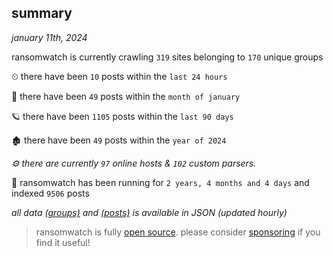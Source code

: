 
## summary
_january 11th, 2024_

ransomwatch is currently crawling `319` sites belonging to `170` unique groups

⏲ there have been `10` posts within the `last 24 hours`

🦈 there have been `49` posts within the `month of january`

🪐 there have been `1105` posts within the `last 90 days`

🏚 there have been `49` posts within the `year of 2024`

_⚙️ there are currently `97` online hosts & `102` custom parsers._

🦕 ransomwatch has been running for `2 years, 4 months and 4 days` and indexed `9506` posts

_all data  [(groups)](http://ransomwhat.telemetry.ltd/groups) and [(posts)](http://ransomwhat.telemetry.ltd/posts) is available in JSON (updated hourly)_

> ransomwatch is fully [open source](https://github.com/joshhighet/ransomwatch#ransomwatch--). please consider [sponsoring](https://github.com/sponsors/joshhighet) if you find it useful!
